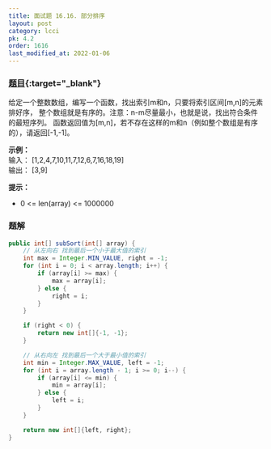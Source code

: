 ```yaml
---
title: 面试题 16.16. 部分排序
layout: post
category: lcci
pk: 4.2
order: 1616
last_modified_at: 2022-01-06
---
```


### [题目](https://leetcode-cn.com/sub-sort-lcci/){:target="_blank"}

给定一个整数数组，编写一个函数，找出索引m和n，只要将索引区间[m,n]的元素排好序，
整个数组就是有序的。注意：n-m尽量最小，也就是说，找出符合条件的最短序列。
函数返回值为[m,n]，若不存在这样的m和n（例如整个数组是有序的），请返回[-1,-1]。

**示例：**  
输入： [1,2,4,7,10,11,7,12,6,7,16,18,19]  
输出： [3,9]

**提示：**  
- 0 <= len(array) <= 1000000

### 题解

```java
public int[] subSort(int[] array) {
    // 从左向右 找到最后一个小于最大值的索引
    int max = Integer.MIN_VALUE, right = -1;
    for (int i = 0; i < array.length; i++) {
        if (array[i] >= max) {
            max = array[i];
        } else {
            right = i;
        }
    }

    if (right < 0) {
        return new int[]{-1, -1};
    }

    // 从右向左 找到最后一个大于最小值的索引
    int min = Integer.MAX_VALUE, left = -1;
    for (int i = array.length - 1; i >= 0; i--) {
        if (array[i] <= min) {
            min = array[i];
        } else {
            left = i;
        }
    }

    return new int[]{left, right};
}
```
